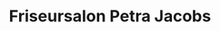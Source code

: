 ---
title: "Friseursalon Petra Jacobs"
url: /euskirchen/friseursalon-petra-jacobs/
shop: Friseur
---